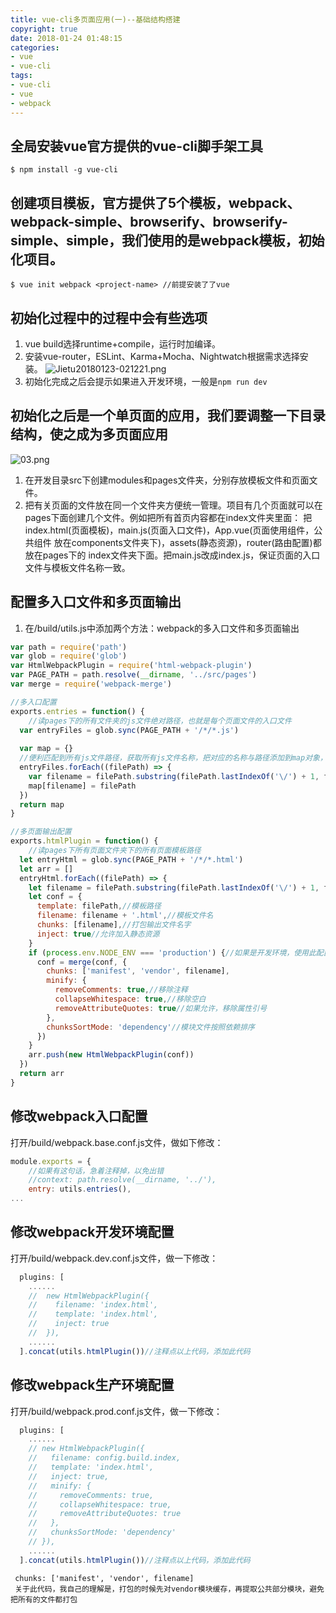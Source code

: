 ```yaml
---
title: vue-cli多页面应用(一)--基础结构搭建
copyright: true
date: 2018-01-24 01:48:15
categories:
- vue
- vue-cli
tags:
- vue-cli
- vue
- webpack
---
```

## 全局安装vue官方提供的vue-cli脚手架工具
~~~
$ npm install -g vue-cli
~~~

## 创建项目模板，官方提供了5个模板，webpack、webpack-simple、browserify、browserify-simple、simple，我们使用的是webpack模板，初始化项目。
~~~
$ vue init webpack <project-name> //前提安装了了vue
~~~

## 初始化过程中的过程中会有些选项
1. vue build选择runtime+compile，运行时加编译。
2. 安装vue-router，ESLint、Karma+Mocha、Nightwatch根据需求选择安装。
![Jietu20180123-021221.png](https://i.loli.net/2018/01/23/5a6629c66cf1d.png)
3. 初始化完成之后会提示如果进入开发环境，一般是`npm run dev`
<!--more-->
## 初始化之后是一个单页面的应用，我们要调整一下目录结构，使之成为多页面应用
![03.png](https://i.loli.net/2018/01/23/5a662b9bf20e7.png)

1. 在开发目录src下创建modules和pages文件夹，分别存放模板文件和页面文件。
2. 把有关页面的文件放在同一个文件夹方便统一管理。项目有几个页面就可以在pages下面创建几个文件。例如把所有首页内容都在index文件夹里面：
	把index.html(页面模板)，main.js(页面入口文件)，App.vue(页面使用组件，公共组件	放在components文件夹下)，assets(静态资源)，router(路由配置)都放在pages下的	index文件夹下面。把main.js改成index.js，保证页面的入口文件与模板文件名称一致。

## 配置多入口文件和多页面输出
1. 在/build/utils.js中添加两个方法：webpack的多入口文件和多页面输出

~~~js
var path = require('path')
var glob = require('glob')
var HtmlWebpackPlugin = require('html-webpack-plugin')
var PAGE_PATH = path.resolve(__dirname, '../src/pages')
var merge = require('webpack-merge')

//多入口配置
exports.entries = function() {
	//读pages下的所有文件夹的js文件绝对路径，也就是每个页面文件的入口文件
  var entryFiles = glob.sync(PAGE_PATH + '/*/*.js')
  
  var map = {}
  //便利匹配到所有js文件路径，获取所有js文件名称，把对应的名称与路径添加到map对象，最后返回一个map对象，也就是多入口对象
  entryFiles.forEach((filePath) => {
    var filename = filePath.substring(filePath.lastIndexOf('\/') + 1, filePath.lastIndexOf('.'))
    map[filename] = filePath
  })
  return map
}

//多页面输出配置
exports.htmlPlugin = function() {
	//读pages下所有页面文件夹下的所有页面模板路径
  let entryHtml = glob.sync(PAGE_PATH + '/*/*.html')
  let arr = []
  entryHtml.forEach((filePath) => {
    let filename = filePath.substring(filePath.lastIndexOf('\/') + 1, filePath.lastIndexOf('.'))
    let conf = {
      template: filePath,//模板路径
      filename: filename + '.html',//模板文件名
      chunks: [filename],//打包输出文件名字
      inject: true//允许加入静态资源
    }
    if (process.env.NODE_ENV === 'production') {//如果是开发环境，使用此配置
      conf = merge(conf, {
        chunks: ['manifest', 'vendor', filename],
        minify: {
          removeComments: true,//移除注释
          collapseWhitespace: true,//移除空白
          removeAttributeQuotes: true//如果允许，移除属性引号
        },
        chunksSortMode: 'dependency'//模块文件按照依赖排序
      })
    }
    arr.push(new HtmlWebpackPlugin(conf))
  })
  return arr
}
~~~

## 修改webpack入口配置
打开/build/webpack.base.conf.js文件，做如下修改：

~~~js
module.exports = {
	//如果有这句话，急着注释掉，以免出错
	//context: path.resolve(__dirname, '../'),  
	entry: utils.entries(),
...
~~~

## 修改webpack开发环境配置
打开/build/webpack.dev.conf.js文件，做一下修改：

~~~js
  plugins: [
    ......
    //  new HtmlWebpackPlugin({
    //    filename: 'index.html',
    //    template: 'index.html',
    //    inject: true
    //  }),
    ......
  ].concat(utils.htmlPlugin())//注释点以上代码，添加此代码
~~~

## 修改webpack生产环境配置
打开/build/webpack.prod.conf.js文件，做一下修改：

~~~js
  plugins: [
    ......
    // new HtmlWebpackPlugin({
    //   filename: config.build.index,
    //   template: 'index.html',
    //   inject: true,
    //   minify: {
    //     removeComments: true,
    //     collapseWhitespace: true,
    //     removeAttributeQuotes: true
    //   },
    //   chunksSortMode: 'dependency'
    // }),
    ......
  ].concat(utils.htmlPlugin())//注释点以上代码，添加此代码
~~~

	 chunks: ['manifest', 'vendor', filename]
	 关于此代码，我自己的理解是，打包的时候先对vendor模块缓存，再提取公共部分模块，避免把所有的文件都打包

